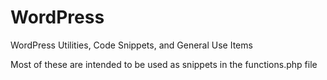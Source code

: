 # WordPress
WordPress Utilities, Code Snippets, and General Use Items

Most of these are intended to be used as snippets in the functions.php file
